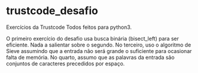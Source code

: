 # trustcode_desafio
Exercícios da Trustcode
Todos feitos para python3.

O primeiro exercício do desafio usa busca binária (bisect_left) para ser eficiente.
Nada a salientar sobre o segundo.
No terceiro, uso o algoritmo de Sieve assumindo que a entrada não será grande o suficiente para ocasionar falta de memória.
No quarto, assumo que as palavras da entrada são conjuntos de caracteres precedidos por espaço.
